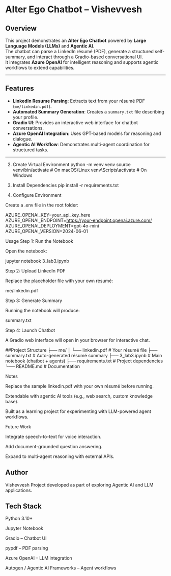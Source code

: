 # Alter Ego Chatbot – Vishevvesh

## Overview
This project demonstrates an **Alter Ego Chatbot** powered by **Large Language Models (LLMs)** and **Agentic AI**.  
The chatbot can parse a LinkedIn résumé (PDF), generate a structured self-summary, and interact through a Gradio-based conversational UI.  
It integrates **Azure OpenAI** for intelligent reasoning and supports agentic workflows to extend capabilities.

---

## Features
- **LinkedIn Resume Parsing**: Extracts text from your résumé PDF (`me/linkedin.pdf`).  
- **Automated Summary Generation**: Creates a `summary.txt` file describing your profile.  
- **Gradio UI**: Provides an interactive web interface for chatbot conversations.  
- **Azure OpenAI Integration**: Uses GPT-based models for reasoning and dialogue.  
- **Agentic AI Workflow**: Demonstrates multi-agent coordination for structured tasks.  

---

2. Create Virtual Environment
python -m venv venv
source venv/bin/activate   # On macOS/Linux
venv\Scripts\activate      # On Windows

3. Install Dependencies
pip install -r requirements.txt

4. Configure Environment

Create a .env file in the root folder:

AZURE_OPENAI_KEY=your_api_key_here
AZURE_OPENAI_ENDPOINT=https://your-endpoint.openai.azure.com/
AZURE_OPENAI_DEPLOYMENT=gpt-4o-mini
AZURE_OPENAI_VERSION=2024-06-01

Usage
Step 1: Run the Notebook

Open the notebook:

jupyter notebook 3_lab3.ipynb

Step 2: Upload LinkedIn PDF

Replace the placeholder file with your own résumé:

me/linkedin.pdf

Step 3: Generate Summary

Running the notebook will produce:

summary.txt

Step 4: Launch Chatbot

A Gradio web interface will open in your browser for interactive chat.

##Project Structure
├── me/
│   └── linkedin.pdf       # Your résumé file
├── summary.txt            # Auto-generated résumé summary
├── 3_lab3.ipynb           # Main notebook (chatbot + agents)
├── requirements.txt       # Project dependencies
└── README.md              # Documentation

Notes

Replace the sample linkedin.pdf with your own résumé before running.

Extendable with agentic AI tools (e.g., web search, custom knowledge base).

Built as a learning project for experimenting with LLM-powered agent workflows.

Future Work

Integrate speech-to-text for voice interaction.

Add document-grounded question answering.

Expand to multi-agent reasoning with external APIs.

## Author
Vishevvesh
Project developed as part of exploring Agentic AI and LLM applications.

## Tech Stack

Python 3.10+

Jupyter Notebook

Gradio – Chatbot UI

pypdf – PDF parsing

Azure OpenAI – LLM integration

Autogen / Agentic AI Frameworks – Agent workflows
